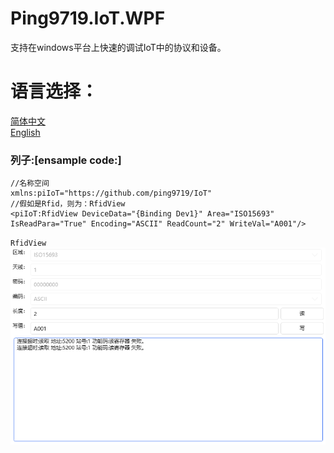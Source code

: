 ﻿# Ping9719.IoT.WPF
支持在windows平台上快速的调试IoT中的协议和设备。

# 语言选择：
[简体中文](README.md) </br>
[English](README_en-US.md) </br>

### 列子:[ensample code:]
```CSharp
//名称空间
xmlns:piIoT="https://github.com/ping9719/IoT"
//假如是Rfid，则为：RfidView
<piIoT:RfidView DeviceData="{Binding Dev1}" Area="ISO15693" IsReadPara="True" Encoding="ASCII" ReadCount="2" WriteVal="A001"/>
```
`RfidView`
![](img/RfidView.png)